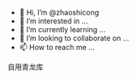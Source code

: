 - 👋 Hi, I’m @zhaoshicong
- 👀 I’m interested in ...
- 🌱 I’m currently learning ...
- 💞️ I’m looking to collaborate on ...
- 📫 How to reach me ...

<!---
zhaoshicong/zhaoshicong is a ✨ special ✨ repository because its `README.md` (this file) appears on your GitHub profile.
You can click the Preview link to take a look at your changes.
--->
自用青龙库
